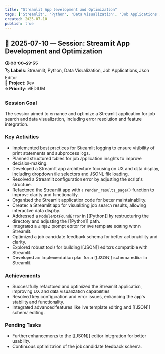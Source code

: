 ```yaml
---
title: "Streamlit App Development and Optimization"
tags: ['Streamlit', 'Python', 'Data Visualization', 'Job Applications', 'Json Editor']
created: 2025-07-10
publish: true
---
```


## 📅 2025-07-10 — Session: Streamlit App Development and Optimization

**🕒 00:00–23:55**  
**🏷️ Labels**: Streamlit, Python, Data Visualization, Job Applications, Json Editor  
**📂 Project**: Dev  
**⭐ Priority**: MEDIUM  


### Session Goal
The session aimed to enhance and optimize a Streamlit application for job search and data visualization, including error resolution and feature integration.

### Key Activities
- Implemented best practices for Streamlit logging to ensure visibility of print statements and subprocess logs.
- Planned structured tables for job application insights to improve decision-making.
- Developed a Streamlit app architecture focusing on UX and data display, including dropdown file selectors and JSONL file loading.
- Resolved a Streamlit configuration error by adjusting the script's structure.
- Refactored the Streamlit app with a `render_results_page()` function to improve clarity and functionality.
- Organized the Streamlit application code for better maintainability.
- Created a Streamlit app for visualizing job search results, allowing interactive data display.
- Addressed a `ModuleNotFoundError` in [[Python]] by restructuring the directory and adjusting the [[Python]] path.
- Integrated a Jinja2 prompt editor for live template editing within Streamlit.
- Optimized a job candidate feedback schema for better actionability and clarity.
- Explored robust tools for building [[JSON]] editors compatible with Streamlit.
- Developed an implementation plan for a [[JSON]] schema editor in Streamlit.

### Achievements
- Successfully refactored and optimized the Streamlit application, improving UX and data visualization capabilities.
- Resolved key configuration and error issues, enhancing the app's stability and functionality.
- Integrated advanced features like live template editing and [[JSON]] schema editing.

### Pending Tasks
- Further enhancements to the [[JSON]] editor integration for better usability.
- Continuous optimization of the job candidate feedback schema.

